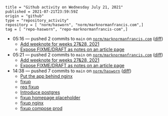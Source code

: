 ```
title = "Github activity on Wednesday July 21, 2021"
published = 2021-07-21T23:59:59Z
origin = "github"
type = "repository_activity"
repository = [ "norm/hasworn", "norm/marknormanfrancis.com",]
tag = [ "repo-hasworn", "repo-marknormanfrancis-com",]
```

* 05:16 — pushed 2 commits to `main` on [`norm/marknormanfrancis.com`](https://github.com/norm/marknormanfrancis.com) ([diff](https://github.com/norm/marknormanfrancis.com/compare/029b6a59aa7d87d5890e2f0418b26ff0fa0ec6f9..8338ab24c05e4f0c29a35c7f9a6539db0b9c8dd1))
  * [Add weeknote for weeks 27&28, 2021](https://github.com/norm/marknormanfrancis.com/commit/24f257213eb312aa404d3804779d8015274c338e)
  * [Expose FIXME/DRAFT as notes on an article page](https://github.com/norm/marknormanfrancis.com/commit/8338ab24c05e4f0c29a35c7f9a6539db0b9c8dd1)
* 05:21 — pushed 2 commits to `main` on [`norm/marknormanfrancis.com`](https://github.com/norm/marknormanfrancis.com) ([diff](https://github.com/norm/marknormanfrancis.com/compare/8338ab24c05e4f0c29a35c7f9a6539db0b9c8dd1..5128fded79ebe83fe2c86aa0298113c21f0f043c))
  * [Add weeknote for weeks 27&28, 2021](https://github.com/norm/marknormanfrancis.com/commit/b3776d88738dabb8c4ba6c47f1fab511ccaa3521)
  * [Expose FIXME/DRAFT as notes on an article page](https://github.com/norm/marknormanfrancis.com/commit/5128fded79ebe83fe2c86aa0298113c21f0f043c)
* 14:38 — pushed 7 commits to `main` on [`norm/hasworn`](https://github.com/norm/hasworn) ([diff](https://github.com/norm/hasworn/compare/3327c37215a6b63520f70e5a160257a606a8085b..790409f4382eb3633cdee349b7bedcb987d2f128))
  * [Put the app behind nginx](https://github.com/norm/hasworn/commit/1a45a78c3f826e9906a7600d80521a2b2873665e)
  * [fixup](https://github.com/norm/hasworn/commit/706f4010d3075997f5deed75523d9d866716fdd0)
  * [req fixup](https://github.com/norm/hasworn/commit/bce26a1f3ea4bef02709bc82261a30493eed41f7)
  * [Introduce postgres](https://github.com/norm/hasworn/commit/831b62f8bd098a54f9f697250384d096758e4b9b)
  * [fixup homepage placeholder](https://github.com/norm/hasworn/commit/39c9309964bd628ec9dcb5b96e0c34dd5be75bfe)
  * [fixup nginx](https://github.com/norm/hasworn/commit/902791b94390ce7ceef37d589807bf68d88567f3)
  * [fixup compose prod](https://github.com/norm/hasworn/commit/790409f4382eb3633cdee349b7bedcb987d2f128)
